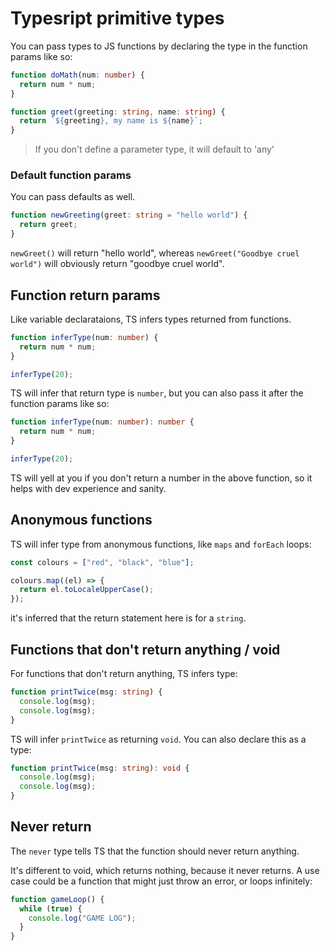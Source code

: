# Typesript primitive types

You can pass types to JS functions by declaring the type in the function params like so:

```ts
function doMath(num: number) {
  return num * num;
}

function greet(greeting: string, name: string) {
  return `${greeting}, my name is ${name}`;
}
```

> If you don't define a parameter type, it will default to 'any'

### Default function params

You can pass defaults as well.

```ts
function newGreeting(greet: string = "hello world") {
  return greet;
}
```

`newGreet()` will return "hello world", whereas `newGreet("Goodbye cruel world")` will obviously return "goodbye cruel world".

## Function return params

Like variable declarataions, TS infers types returned from functions.

```ts
function inferType(num: number) {
  return num * num;
}

inferType(20);
```

TS will infer that return type is `number`, but you can also pass it after the function params like so:

```ts
function inferType(num: number): number {
  return num * num;
}

inferType(20);
```

TS will yell at you if you don't return a number in the above function, so it helps with dev experience and sanity.

## Anonymous functions

TS will infer type from anonymous functions, like `maps` and `forEach` loops:

```ts
const colours = ["red", "black", "blue"];

colours.map((el) => {
  return el.toLocaleUpperCase();
});
```

it's inferred that the return statement here is for a `string`.

## Functions that don't return anything / void

For functions that don't return anything, TS infers type:

```ts
function printTwice(msg: string) {
  console.log(msg);
  console.log(msg);
}
```

TS will infer `printTwice` as returning `void`. You can also declare this as a type:

```ts
function printTwice(msg: string): void {
  console.log(msg);
  console.log(msg);
}
```

## Never return

The `never` type tells TS that the function should never return anything.

It's different to void, which returns nothing, because it never returns. A use case could be a function that might just throw an error, or loops infinitely:

```ts
function gameLoop() {
  while (true) {
    console.log("GAME LOG");
  }
}
```
